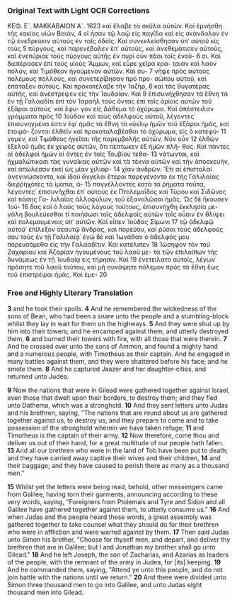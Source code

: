 ### Original Text with Light OCR Corrections

ΚΕΦ. Ε´. ΜΑΚΚΑΒΑΙΩΝ Α´. 1623
καὶ ἔλαβε τὰ σκῦλα αὐτῶν. Καὶ ἐμνήσθη τῆς κακίας υἱῶν Βαιάν, 4
οἳ ἦσαν τῷ λαῷ εἰς παγῖδα καὶ εἰς σκάνδαλον ἐν τῷ ἐνεδρεύειν
αὐτοὺς ἐν ταῖς ὁδοῖς. Καὶ συνεκλείσθησαν ὑπ᾿ αὐτοῦ εἰς τοὺς 5
πύργους, καὶ παρενέβαλεν ἐπ᾿ αὐτοὺς, καὶ ἀνεθεμάτισεν αὐτοὺς,
καὶ ἐνεπύρισε τοὺς πύργους αὐτῆς ἐν πυρὶ σὺν πᾶσι τοῖς ἐνοῦ- 6
σι. Καὶ διεπέρασεν ἐπὶ τοὺς υἱοὺς Ἄμμων, καὶ εὗρε χεῖρα κρα-
ταιὰν καὶ λαὸν πολὺν, καὶ Τιμόθεον ἡγούμενον αὐτῶν. Καὶ συ- 7
νῆψε πρὸς αὐτοὺς πολέμους πολλοὺς, καὶ συνετερίβησαν πρὸ προ-
σώπου αὐτοῦ, καὶ ἐπάταξεν αὐτοὺς. Καὶ προκατέλαβε τὴν Ἰαζὴρ, 8
καὶ τὰς θυγατέρας αὐτῆς, καὶ ἀνέστρεψεν εἰς τὴν Ἰουδαίαν. Καὶ 9
ἐπισυνήχθησαν τὰ ἔθνη τὰ ἐν τῇ Γαλααδίτι ἐπὶ τὸν Ἰσραὴλ
τοὺς ὄντας ἐπὶ τοῖς ὁρίοις αὐτῶν τοῦ ἐξᾶραι αὐτοὺς˙ καὶ ἔφυ-
γον εἰς Δάθεμα τὸ ὀχύρωμα. Καὶ ἀπέστειλαν γράμματα πρὸς 10
Ἰούδαν καὶ τοὺς ἀδελφοὺς αὐτοῦ, λέγοντες˙ ἐπισυνηγμένα ἐστιν
ἐφ᾿ ἡμᾶς τὰ ἔθνη τὰ κύκλῳ ἡμῶν τοῦ ἐξᾶραι ἡμᾶς, καὶ ἑτοιμά-
ζονται ἐλθεῖν καὶ προκαταλαβέσθαι τὸ ὀχύρωμα, εἰς ὃ κατεφύ- 11
γομεν, καὶ Τιμόθεος ἡγεῖται τῆς παρεμβολῆς αὐτῶν. Νῦν οὖν 12
ἐλθὼν ἐξελοῦ ἡμᾶς ἐκ χειρὸς αὐτῶν, ὅτι πέπτωκεν ἐξ ἡμῶν πλῆ-
θος. Καὶ πάντες οἱ ἀδελφοὶ ἡμῶν οἱ ὄντες ἐν τοῖς Τουβίου τεθα- 13
νάτωνται, καὶ ᾐχμαλώτικασι τὰς γυναῖκας αὐτῶν καὶ τὰ τέκνα
αὐτῶν καὶ τὴν ἀποσκευὴν, καὶ ἀπώλεσαν ἐκεῖ ὡς μίαν χιλιαρ- 14
χίαν ἀνδρῶν. Ἔτι αἱ ἐπιστολαὶ ἀνεγινώσκοντο, καὶ ἰδοὺ ἄγγελοι
ἕτεροι παρεγένοντο ἐκ τῆς Γαλιλαίας διεῤῥηχότες τὰ ἱμάτια, ἀ- 15
παγγέλλοντες κατὰ τὰ ῥήματα ταῦτα, λέγοντες˙ ἐπισυνῆχθαι ἐπ᾿
αὐτοὺς ἐκ Πτολεμαΐδος καὶ Τύρου καὶ Σιδῶνος καὶ πάσης Γα-
λιλαίας ἀλλοφύλων, τοῦ ἐξαναλῶσαι ἡμᾶς. Ὡς δὲ ἤκουσεν Ἰού- 16
δας καὶ ὁ λαὸς τοὺς λόγους τούτους, ἐπισυνήχθη ἐκκλησία με-
γάλη βουλεύεσθαι τί ποιήσωσι τοῖς ἀδελφοῖς αὐτῶν τοῖς οὖσιν ἐν
θλίψει καὶ πολεμουμένοις ὑπ᾿ αὐτῶν. Καὶ εἶπεν Ἰούδας Σίμωνι 17
τῷ ἀδελφῷ αὐτοῦ˙ ἐπίλεξον σεαυτῷ ἄνδρας, καὶ πορεύου, καὶ ῥῦσαι
τοὺς ἀδελφούς σου τοὺς ἐν τῇ Γαλιλαίᾳ˙ ἐγὼ δὲ καὶ Ἰωνάθαν ὁ
ἀδελφός μου πορευσόμεθα εἰς τὴν Γαλααδῖτιν. Καὶ κατέλιπεν 18
Ἰώσηφον τὸν τοῦ Ζαχαρίου καὶ Ἀζαρίαν ἡγουμένους τοῦ λαοῦ με-
τὰ τῶν ἐπιλοίπων τῆς δυνάμεως ἐν τῇ Ἰουδαίᾳ εἰς τήρησιν. Καὶ 19
ἐνετείλατο αὐτοῖς, λέγων˙ πρόσητε τοῦ λαοῦ τούτου, καὶ μὴ συνάψητε πόλεμον πρὸς τὰ ἔθνη ἕως τοῦ ἐπιστρέψαι ἡμᾶς. Καὶ ἐμε- 20

### Free and Highly Literary Translation

**3** and he took their spoils.
**4** And he remembered the wickedness of the sons of Bean, who had been a snare unto the people and a stumbling-block whilst they lay in wait for them on the highways.
**5** And they were shut up by him into their towers; and he encamped against them, and utterly destroyed them,
**6** and burned their towers with fire, with all those that were therein.
**7** And he crossed over unto the sons of Ammon, and found a mighty hand and a numerous people, with Timotheus as their captain. And he engaged in many battles against them, and they were shattered before his face; and he smote them.
**8** And he captured Jaazer and her daughter-cities, and returned unto Judea.

**9** Now the nations that were in Gilead were gathered together against Israel, even those that dwelt upon their borders, to destroy them; and they fled unto Dathema, which was a stronghold.
**10** And they sent letters unto Judas and his brethren, saying, "The nations that are round about us are gathered together against us, to destroy us; and they prepare to come and to take possession of the stronghold wherein we have taken refuge;
**11** and Timotheus is the captain of their army.
**12** Now therefore, come thou and deliver us out of their hand, for a great multitude of our people hath fallen.
**13** And all our brethren who were in the land of Tob have been put to death; and they have carried away captive their wives and their children,
**14** and their baggage; and they have caused to perish there as many as a thousand men."

**15** Whilst yet the letters were being read, behold, other messengers came from Galilee, having torn their garments, announcing according to these very words, saying, "Foreigners from Ptolemais and Tyre and Sidon and all Galilee have gathered together against them, to utterly consume us."
**16** And when Judas and the people heard these words, a great assembly was gathered together to take counsel what they should do for their brethren who were in affliction and were warred against by them.
**17** Then said Judas unto Simon his brother, "Choose for thyself men, and depart, and deliver thy brethren that are in Galilee; but I and Jonathan my brother shall go unto Gilead."
**18** And he left Joseph, the son of Zacharias, and Azarias as leaders of the people, with the remnant of the army in Judea, for [its] keeping.
**19** And he commanded them, saying, "Attend ye unto this people, and do not join battle with the nations until we return."
**20** And there were divided unto Simon three thousand men to go into Galilee, and unto Judas eight thousand men into Gilead.